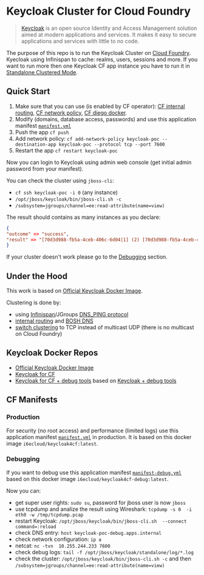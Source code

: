 # Keycloak Cluster for Cloud Foundry

> [Keycloak](https://www.keycloak.org/about.html) is an open source Identity and Access Management solution aimed at modern applications and services. It makes it easy to secure applications and services with little to no code.

The purpose of this repo is to run the Keycloak Cluster on [Cloud Foundry](https://www.cloudfoundry.org/).
Kyecloak using Infinispan to cache: realms, users, sessions and more. If you want to run more then one Keycloak CF app instance you have to run it in [Standalone Clustered Mode](https://www.keycloak.org/docs/latest/server_installation/index.html#_standalone-ha-mode).

## Quick Start

1. Make sure that you can use (is enabled by CF operator): [CF internal routing](https://docs.cloudfoundry.org/devguide/deploy-apps/routes-domains.html#internal-routes), [CF network policy](https://docs.cloudfoundry.org/devguide/deploy-apps/cf-networking.html), [CF diego docker](https://docs.cloudfoundry.org/adminguide/docker.html#enable).
2. Modify (domains, database access, passwords) and use this application manifest [`manifest.yml`](cf-manifests/manifest.yml)
3. Push the app `cf push`
4. Add network policy: `cf add-network-policy keycloak-poc --destination-app keycloak-poc --protocol tcp --port 7600`
5. Restart the app `cf restart keycloak-poc`

Now you can login to Keycloak using admin web console (get initial admin password from your manifest).

You can check the cluster using `jboss-cli`:

- `cf ssh keycloak-poc -i 0` (any instance)
- `/opt/jboss/keycloak/bin/jboss-cli.sh -c`
- `/subsystem=jgroups/channel=ee:read-attribute(name=view)`

The result should contains as many instances as you declare:
```json
{
"outcome" => "success",
"result" => "[70d3d988-fb5a-4ceb-406c-6d04|1] (2) [70d3d988-fb5a-4ceb-406c-6d04, 14a493d4-3a48-4323-6287-7c56]"
}
``` 

If your cluster doesn't work please go to the [Debugging](#debugging) section.

## Under the Hood

This work is based on [Official Keycloak Docker Image](https://hub.docker.com/r/jboss/keycloak/).

Clustering is done by:

- using [Infinispan](http://infinispan.org)/JGroups [DNS_PING protocol](http://jgroups.org/manual4/index.html#_dns_ping)
- [internal routing](https://docs.cloudfoundry.org/devguide/deploy-apps/routes-domains.html#internal-routes) and [BOSH DNS](https://bosh.io/docs/dns/) 
- [switch clustering](https://kb.novaordis.com/index.php/WildFly_Clustering_without_Multicast) to TCP instead of multicast UDP (there is no multicast on Cloud Foundry) 


## Keycloak Docker Repos

- [Official Keycloak Docker Image](https://hub.docker.com/r/jboss/keycloak/)
- [Keycloak for CF](docker/keycloak4cf)
- [Keycloak for CF + debug tools](docker/keycloak4cf-debug) based on [Keycloak + debug tools](docker/keycloak-docker-debug)

## CF Manifests

### Production

For security (no root access) and performance (limited logs) use this application manifest [`manifest.yml`](cf-manifests/manifest.yml) in production.
It is based on this docker image `i6ecloud/keycloak4cf:latest`.

### Debugging

If you want to debug use this application manifest [`manifest-debug.yml`](cf-manifests/manifest-debug.yml) based on this docker image `i6ecloud/keycloak4cf-debug:latest`.

Now you can:
- get super user rights: `sudo su`, password for jboss user is now `jboss`
- use tcpdump and analize the result using Wireshark: `tcpdump -s 0  -i eth0 -w /tmp/tcpdump.pcap`
- restart Keycloak: `/opt/jboss/keycloak/bin/jboss-cli.sh  --connect command=:reload`
- check DNS entry: `host keycloak-poc-debug.apps.internal`
- check network configuration: `ip a`
- netcat: `nc -tvn  10.255.244.233 7600`
- check debug logs: `tail -f /opt/jboss/keycloak/standalone/log/*.log`
- check the cluster: `/opt/jboss/keycloak/bin/jboss-cli.sh -c` and then `/subsystem=jgroups/channel=ee:read-attribute(name=view)`


